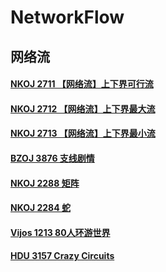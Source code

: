 # NetworkFlow

## 网络流

#### [NKOJ 2711 【网络流】上下界可行流 ](http://oi.nks.edu.cn/zh/Problem/Details/2711)

#### [NKOJ 2712 【网络流】上下界最大流 ](http://oi.nks.edu.cn/zh/Problem/Details/2712)

#### [NKOJ 2713 【网络流】上下界最小流 ](http://oi.nks.edu.cn/zh/Problem/Details/2713)

#### [ BZOJ 3876  支线剧情 ](http://www.lydsy.com/JudgeOnline/problem.php?id=3876)

#### [ NKOJ 2288 矩阵 ](http://oi.nks.edu.cn/zh/Problem/Details/2288)

#### [ NKOJ 2284 蛇 ](http://oi.nks.edu.cn/zh/Problem/Details/2284)

#### [ Vijos 1213 80人环游世界 ](https://vijos.org/p/1213)

#### [ HDU 3157 Crazy Circuits ](http://acm.hdu.edu.cn/showproblem.php?pid=3157)
